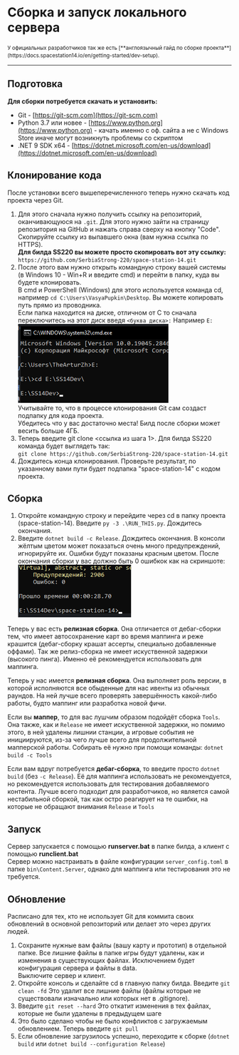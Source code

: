 # Сборка и запуск локального сервера

<small>
У официальных разработчиков так же есть [**англоязычный гайд по сборке проекта**](https://docs.spacestation14.io/en/getting-started/dev-setup).
</small>

---

## Подготовка
**Для сборки потребуется скачать и установить:**

* Git - [https://git-scm.com](https://git-scm.com)
* Python 3.7 или новее - [https://www.python.org](https://www.python.org) - качать именно с оф. сайта а не с Windows Store иначе могут возникнуть проблемы со скриптом
* .NET 9 SDK x64 - [https://dotnet.microsoft.com/en-us/download](https://dotnet.microsoft.com/en-us/download)

## Клонирование кода
После установки всего вышеперечисленного теперь нужно скачать код проекта через Git.

1. Для этого сначала нужно получить ссылку на репозиторий, оканчивающуюся на `.git`. Для этого нужно зайти на страницу репозитория на GitHub и нажать справа сверху на кнопку "Code". Скопируйте ссылку из выпавшего окна (вам нужна ссылка по HTTPS).  
**Для билда SS220 вы можете просто скопировать вот эту ссылку:** `https://github.com/SerbiaStrong-220/space-station-14.git`
2. После этого вам нужно открыть командную строку вашей системы (в Windows 10 - Win+R и введите cmd) и перейти в папку, куда вы будете клонировать.  
В cmd и PowerShell (Windows) для этого используется команда cd, например `cd C:\Users\VasyaPupkin\Desktop`.
Вы можете копировать путь прямо из проводника.  
Если папка находится на диске, отличном от C то сначала переключитесь на этот диск введя `<буква диска>:` Например `E:`  
![](pictures/terminal_cd.png)  
Учитывайте то, что в процессе клонирования Git сам создаст подпапку для кода проекта.  
Убедитесь что у вас достаточно места! Билд после сборки может весить больше 4ГБ.  
4. Теперь введите git clone <ссылка из шага 1>. Для билда SS220 команда будет выглядеть так:  
`git clone https://github.com/SerbiaStrong-220/space-station-14.git`
5. Дождитесь конца клонирования. Проверьте результат, по указанному вами пути будет подпапка "space-station-14" с кодом проекта.

## Сборка
1. Откройте командную строку и перейдите через cd в папку проекта (space-station-14). Введите `py -3 .\RUN_THIS.py`. Дождитесь окончания.
2. Введите `dotnet build -c Release`. Дождитесь окончания. В консоли жёлтым цветом может показаться очень много предупреждений, игнорируйте их. Ошибки будут показаны красным цветом. После окончания сборки у вас должно быть 0 ошибкок как на скриншоте:  
![](pictures/buildresults.png)  

Теперь у вас есть **релизная сборка**. Она отличается от дебаг-сборки тем, что имеет автосохранение карт во время маппинга и реже крашится (дебаг-сборку крашат ассерты, специально добавленные оффами). Так же релиз-сборка не имеет искуственной задержки (высокого пинга). Именно её рекомендуется использовать для маппинга.

Теперь у нас имеется **релизная сборка**. Она выполняет роль версии, в которой исполняются все обыденные для нас ивенты из обычных раундов. На ней лучше всего проверять завершённость какой-либо работы, будто маппинг или разработка новой фичи.

Если вы **маппер**, то для вас лушчим образом подойдёт сборка `Tools`. Она также, как и `Release` не имеет искуственной задержки, но помимо этого, в ней удалены лишнии станции, а игровые события не инициируются, из-за чего лучше всего для продолжительной мапперской работы. Собирать её нужно при помощи команды: `dotnet build -c Tools`

Если вам вдруг потребуется **дебаг-сборка**, то введите просто `dotnet build` (без `-c Release`). Её для маппинга использовать не рекомендуется, но рекомендуется использовать для тестирования добавляемого контента. Лучше всего подходит для разработчиков, но является самой нестабильной сборкой, так как остро реагирует на те ошибки, на которые не обращают внимания `Release` и `Tools`

## Запуск
Сервер запускается с помощью **runserver.bat** в папке билда, а клиент с помощью **runclient.bat**  
Сервер можно настраивать в файле конфигурации `server_config.toml` в папке `bin\Content.Server`, однако для маппинга или тестирования это не требуется.

## Обновление
Расписано для тех, кто не использует Git для коммита своих обновлений в основной репозиторий или делает это через других людей.

1. Сохраните нужные вам файлы (вашу карту и прототип) в отдельной папке. Все лишние файлы в папке игры будут удалены, как и изменения в существующих файлах. Исключением будет конфигурация сервера и файлы в data.  
Выключите сервер и клиент.
2. Откройте консоль и сделайте cd в главную папку билда. Введите `git clean -fd`
Это удалит все лишние файлы (файлы которые не существовали изначально или которых нет в .gitignore).
3. Введите `git reset --hard` Это откатит изменения в тех файлах, которые не были удалены в предыдущем шаге
4. Это было сделано чтобы не было конфликтов с загружаемым обновлением. Теперь введите `git pull`
5. Если обновление загрузилось успешно, переходите к сборке (`dotnet build` или `dotnet build --configuration Release`)
